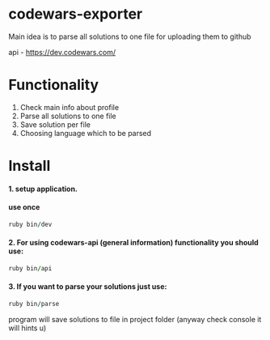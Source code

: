 # codewars-exporter

Main idea is to parse all solutions to one file for uploading them to github

api - https://dev.codewars.com/

# Functionality

1. Check main info about profile
2. Parse all solutions to one file
3. Save solution per file
4. Choosing language which to be parsed

# Install

#### 1. setup application.

#### use once
```ruby
ruby bin/dev
```

#### 2. For using codewars-api (general information) functionality you should use:
```ruby
ruby bin/api
```

#### 3. If you want to parse your solutions just use:
```ruby
ruby bin/parse
```
program will save solutions to file in project folder (anyway check console it will hints u)
